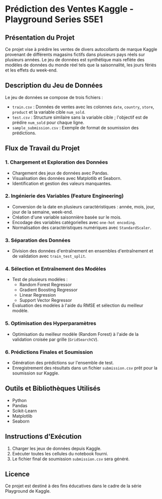 # Prédiction des Ventes Kaggle - Playground Series S5E1

## Présentation du Projet
Ce projet vise à prédire les ventes de divers autocollants de marque Kaggle provenant de différents magasins fictifs dans plusieurs pays réels sur plusieurs années. Le jeu de données est synthétique mais reflète des modèles de données du monde réel tels que la saisonnalité, les jours fériés et les effets du week-end.

## Description du Jeu de Données
Le jeu de données se compose de trois fichiers :
- `train.csv` : Données de ventes avec les colonnes `date`, `country`, `store`, `product` et la variable cible `num_sold`.
- `test.csv` : Structure similaire sans la variable cible ; l'objectif est de prédire `num_sold` pour chaque ligne.
- `sample_submission.csv` : Exemple de format de soumission des prédictions.

## Flux de Travail du Projet
### 1. Chargement et Exploration des Données
- Chargement des jeux de données avec Pandas.
- Visualisation des données avec Matplotlib et Seaborn.
- Identification et gestion des valeurs manquantes.

### 2. Ingénierie des Variables (Feature Engineering)
- Conversion de la date en plusieurs caractéristiques : année, mois, jour, jour de la semaine, week-end.
- Création d'une variable saisonnière basée sur le mois.
- Encodage des variables catégorielles avec `one-hot encoding`.
- Normalisation des caractéristiques numériques avec `StandardScaler`.

### 3. Séparation des Données
- Division des données d'entraînement en ensembles d'entraînement et de validation avec `train_test_split`.

### 4. Sélection et Entraînement des Modèles
- Test de plusieurs modèles :
  - Random Forest Regressor
  - Gradient Boosting Regressor
  - Linear Regression
  - Support Vector Regressor
- Évaluation des modèles à l'aide du RMSE et sélection du meilleur modèle.

### 5. Optimisation des Hyperparamètres
- Optimisation du meilleur modèle (Random Forest) à l'aide de la validation croisée par grille (`GridSearchCV`).

### 6. Prédictions Finales et Soumission
- Génération des prédictions sur l'ensemble de test.
- Enregistrement des résultats dans un fichier `submission.csv` prêt pour la soumission sur Kaggle.

## Outils et Bibliothèques Utilisés
- Python
- Pandas
- Scikit-Learn
- Matplotlib
- Seaborn

## Instructions d'Exécution
1. Charger les jeux de données depuis Kaggle.
2. Exécuter toutes les cellules du notebook fourni.
3. Le fichier final de soumission `submission.csv` sera généré.

## Licence
Ce projet est destiné à des fins éducatives dans le cadre de la série Playground de Kaggle.

